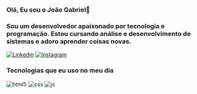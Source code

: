 ### Olá, Eu sou o João Gabriel👋

### Sou um desenvolvedor apaixonado por tecnologia e programação. Estou cursando análise e desenvolvimento de sistemas e adoro aprender coisas novas.

[![Linkedin](https://img.shields.io/badge/LinkedIn-0077B5?style=for-the-badge&logo=linkedin&logoColor=white)](https://www.linkedin.com/in/joao-gabriel458/)
[![Instagram](https://img.shields.io/badge/Instagram-E4405F?style=for-the-badge&logo=instagram&logoColor=white)](https://www.instagram.com/jgsena_/)

### Tecnologias que eu uso no meu dia

<div style="display: inline_block">
  <img align="center" alt="html5" src="https://img.shields.io/badge/HTML5-E34F26?style=for-the-badge&logo=html5&logoColor=white" />
  <img align="center" alt="css" src="https://img.shields.io/badge/CSS3-1572B6?style=for-the-badge&logo=css3&logoColor=white" />
  <img align="center" alt="js" src="https://img.shields.io/badge/JavaScript-F7DF1E?style=for-the-badge&logo=javascript&logoColor=black" />
</div><br/>
